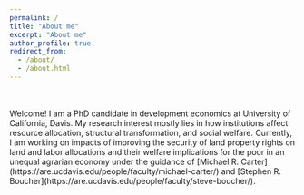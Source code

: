 ```yaml
---
permalink: /
title: "About me"
excerpt: "About me"
author_profile: true
redirect_from: 
  - /about/
  - /about.html
---
```


<br>
<br>
Welcome! I am a PhD candidate in development economics at University of California, Davis. My research interest mostly lies in how institutions affect resource allocation, structural transformation, and social welfare. Currently, I am working on impacts of improving the security of land property rights on land and labor allocations and their welfare implications for the poor in an unequal agrarian economy under the guidance of [Michael R. Carter](https://are.ucdavis.edu/people/faculty/michael-carter/) and [Stephen R. Boucher](https://are.ucdavis.edu/people/faculty/steve-boucher/).
<br>
<br>







